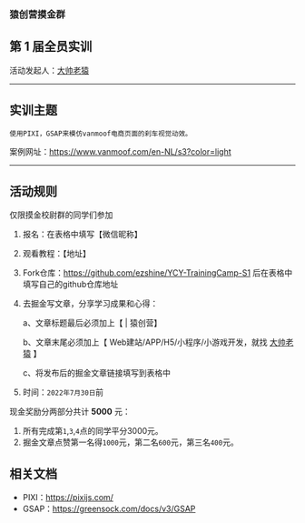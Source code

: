 ### 猿创营摸金群
## 第 1 届全员实训

活动发起人：[大帅老猿](https://github.com/ezshine)

---

## 实训主题

    使用PIXI，GSAP来模仿vanmoof电商页面的刹车视觉动效。

案例网址：https://www.vanmoof.com/en-NL/s3?color=light

---

## 活动规则

仅限摸金校尉群的同学们参加

1. 报名：在表格中填写【微信昵称】
2. 观看教程：【地址】
3. Fork仓库：https://github.com/ezshine/YCY-TrainingCamp-S1
    后在表格中填写自己的github仓库地址
4. 去掘金写文章，分享学习成果和心得：

    a、文章标题最后必须加上【 | 猿创营】
    
    b、文章末尾必须加上【 Web建站/APP/H5/小程序/小游戏开发，就找 [大帅老猿](https://open.weixin.qq.com/qr/code?username=ezfullstack) 】
        
    c、将发布后的掘金文章链接填写到表格中

5. 时间：`2022年7月30日`前

现金奖励分两部分共计 **5000** 元：
1. 所有完成第`1`,`3`,`4`点的同学平分3000元。
2. 掘金文章点赞第一名得`1000`元，第二名`600`元，第三名`400`元。

## 相关文档
- PIXI：https://pixijs.com/
- GSAP：https://greensock.com/docs/v3/GSAP

